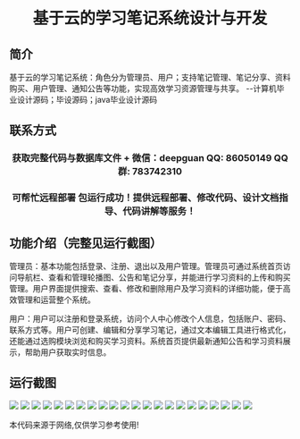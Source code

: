 <p><h1 align="center">基于云的学习笔记系统设计与开发</h1></p>

## 简介
基于云的学习笔记系统：角色分为管理员、用户；支持笔记管理、笔记分享、资料购买、用户管理、通知公告等功能，实现高效学习资源管理与共享。    --计算机毕业设计源码；毕设源码；java毕业设计源码


## 联系方式
<p><h3 align="center">获取完整代码与数据库文件 + 微信：deepguan QQ: 86050149 QQ群: 783742310</h3></p>
<p><h3 align="center">可帮忙远程部署 包运行成功！提供远程部署、修改代码、设计文档指导、代码讲解等服务！</h3></p>

## 功能介绍（完整见运行截图）
管理员：基本功能包括登录、注册、退出以及用户管理。管理员可通过系统首页访问导航栏、查看和管理轮播图、公告和笔记分享，并能进行学习资料的上传和购买管理。用户界面提供搜索、查看、修改和删除用户及学习资料的详细功能，便于高效管理和运营整个系统。

用户：用户可以注册和登录系统，访问个人中心修改个人信息，包括账户、密码、联系方式等。用户可创建、编辑和分享学习笔记，通过文本编辑工具进行格式化，还能通过选购模块浏览和购买学习资料。系统首页提供最新通知公告和学习资料展示，帮助用户获取实时信息。


## 运行截图
![](img/001.jpg)
![](img/002.jpg)
![](img/003.jpg)
![](img/004.jpg)
![](img/005.jpg)
![](img/006.jpg)
![](img/007.jpg)
![](img/008.jpg)
![](img/009.jpg)
![](img/010.jpg)
![](img/011.jpg)
![](img/012.jpg)
![](img/013.jpg)
![](img/014.jpg)
![](img/015.jpg)
![](img/016.jpg)
![](img/017.jpg)
![](img/018.jpg)
![](img/019.jpg)
![](img/020.jpg)
![](img/021.jpg)
![](img/022.jpg)

<p>本代码来源于网络,仅供学习参考使用!</p>
